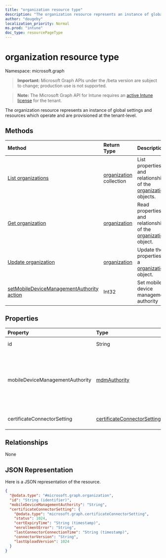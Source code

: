 ```yaml
---
title: "organization resource type"
description: "The organization resource represents an instance of global settings and resources which operate and are provisioned at the tenant-level."
author: "dougeby"
localization_priority: Normal
ms.prod: "intune"
doc_type: resourcePageType
---
```


# organization resource type

Namespace: microsoft.graph

> **Important:** Microsoft Graph APIs under the /beta version are subject to change; production use is not supported.

> **Note:** The Microsoft Graph API for Intune requires an [active Intune license](https://go.microsoft.com/fwlink/?linkid=839381) for the tenant.

The organization resource represents an instance of global settings and resources which operate and are provisioned at the tenant-level.

## Methods
|Method|Return Type|Description|
|:---|:---|:---|
|[List organizations](../api/intune-onboarding-organization-list.md)|[organization](../resources/intune-onboarding-organization.md) collection|List properties and relationships of the [organization](../resources/intune-onboarding-organization.md) objects.|
|[Get organization](../api/intune-onboarding-organization-get.md)|[organization](../resources/intune-onboarding-organization.md)|Read properties and relationships of the [organization](../resources/intune-onboarding-organization.md) object.|
|[Update organization](../api/intune-onboarding-organization-update.md)|[organization](../resources/intune-onboarding-organization.md)|Update the properties of a [organization](../resources/intune-onboarding-organization.md) object.|
|[setMobileDeviceManagementAuthority action](../api/intune-onboarding-organization-setmobiledevicemanagementauthority.md)|Int32|Set mobile device management authority|

## Properties
|Property|Type|Description|
|:---|:---|:---|
|id|String|The GUID for the object.|
|mobileDeviceManagementAuthority|[mdmAuthority](../resources/intune-onboarding-mdmauthority.md)|Mobile device management authority. Possible values are: `unknown`, `intune`, `sccm`, `office365`.|
|certificateConnectorSetting|[certificateConnectorSetting](../resources/intune-onboarding-certificateconnectorsetting.md)|Certificate connector setting.|

## Relationships
None

## JSON Representation
Here is a JSON representation of the resource.
<!-- {
  "blockType": "resource",
  "keyProperty": "id",
  "@odata.type": "microsoft.graph.organization"
}
-->
``` json
{
  "@odata.type": "#microsoft.graph.organization",
  "id": "String (identifier)",
  "mobileDeviceManagementAuthority": "String",
  "certificateConnectorSetting": {
    "@odata.type": "microsoft.graph.certificateConnectorSetting",
    "status": 1024,
    "certExpiryTime": "String (timestamp)",
    "enrollmentError": "String",
    "lastConnectorConnectionTime": "String (timestamp)",
    "connectorVersion": "String",
    "lastUploadVersion": 1024
  }
}
```



